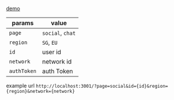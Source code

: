 [demo](https://krit-amity.github.io/asc-ui-kit-web-demo)

| params      | value            |
| ----------- | ---------------- |
| `page`      | `social`, `chat` |
| `region`    | `SG`, `EU`       |
| `id`        | user id          |
| `network`   | network id       |
| `authToken` | auth Token       |

example url 
`http://localhost:3001/?page=social&id={id}&region={region}&network={network}`
